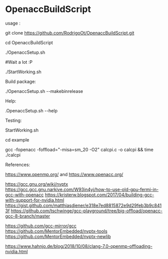# OpenaccBuildScript

usage :

git clone https://github.com/RodrigoOt/OpenaccBuildScript.git

cd OpenaccBuildScript

./OpenaccSetup.sh 

#Wait a lot :P

./StartWorking.sh


Build package:

./OpenaccSetup.sh --makebinrelease

Help:

.OpenaccSetup.sh --help

Testing:

StartWorking.sh

cd example

gcc -fopenacc -foffload="-misa=sm_20 -O2" calcpi.c -o calcpi && time ./calcpi


References:

https://www.openmp.org/  and  https://www.openacc.org/

https://gcc.gnu.org/wiki/nvptx
https://gcc.gcc.gnu.narkive.com/W93in4yj/how-to-use-old-gpu-fermi-in-gcc-with-openacc
https://kristerw.blogspot.com/2017/04/building-gcc-with-support-for-nvidia.html
https://gist.github.com/matthiasdiener/e318e7ed8815872e9d29feb3b9c8413f
https://github.com/tschwinge/gcc-playground/tree/big-offload/openacc-gcc-8-branch/master

https://github.com/gcc-mirror/gcc
https://github.com/MentorEmbedded/nvptx-tools
https://github.com/MentorEmbedded/nvptx-newlib

https://www.hahnjo.de/blog/2018/10/08/clang-7.0-openmp-offloading-nvidia.html
